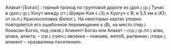---
---

Алакат-⟦Богаз⟧
: горный проход по грунтовой дороге из ⦅дол.⦆ ⦅р.⦆ Тунас в ⦅дол.⦆ ⦅р.⦆ Ускут между ⦅гг.⦆ Шуври-Кая с ⦅З⦆ и Хургуч с В; в 5,5 км к ⦅Ю⦆ от ⦅н.п.⦆ Красноселовка ⦅Белог.⦆. На некоторых картах упорно повторяется его ошибочное перемещение к ⦅В⦆, на место ⦅пер.⦆ Кокасан-Богаз, под ⦅назв.⦆ Аликент-Богаз или Алакет – ⦅ср.⦆ ⦅р.пл.⦆ алак, алака, алакта; – ⦅ср.⦆ ⦅греч.⦆ авлакиа – «канава, желоб, рытвина»; ⦅тюрк.⦆ аликент – «развалины поселения».
